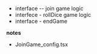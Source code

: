 #

- interface -- join game logic
- interfece - rollDice game logic
- interface - endGame

**notes**

- JoinGame_config.tsx